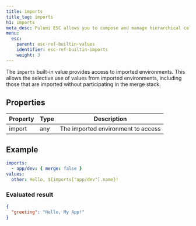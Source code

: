 ```yaml
---
title: imports
title_tag: imports
h1: imports
meta_desc: Pulumi ESC allows you to compose and manage hierarchical collections of configuration and secrets and consume them in various ways.
menu:
  esc:
    parent: esc-ref-builtin-values
    identifier: esc-ref-builtin-imports
    weight: 3
---
```


The `imports` built-in value provides access to imported environments. This allows the selective use of values from imported environments, including those that are imported without participating in the merge stack.

## Properties

| Property | Type | Description                                                       |
|----------|------|-------------------------------------------------------------------|
| import   | any  | The imported environment to access

## Example

```yaml
imports:
  - app/dev: { merge: false }
values:
  other: Hello, ${imports["app/dev"].name}!
```

### Evaluated result

```json
{
  "greeting": "Hello, My App!"
}
```
